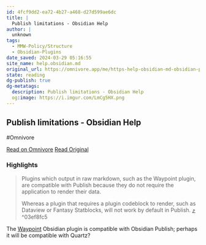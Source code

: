 ```yaml
---
id: 4fcf9dd2-ea72-4b27-a468-d27d599ae6dc
title: |
  Publish limitations - Obsidian Help
author: |
  unknown
tags:
  - MMW-Policy/Structure
  - Obsidian-Plugins
date_saved: 2024-03-29 05:16:55
site_name: help.obsidian.md
original_url: https://omnivore.app/me/https-help-obsidian-md-obsidian-publish-publish-limitations-18e85d9963d
state: reading
dg-publish: true
dg-metatags:
  description: Publish limitations - Obsidian Help
  og:image: https://i.imgur.com/LmCg5HX.png
---
```


## Publish limitations - Obsidian Help
#Omnivore

[Read on Omnivore](https://omnivore.app/me/https-help-obsidian-md-obsidian-publish-publish-limitations-18e85d9963d)
[Read Original](https://help.obsidian.md/Obsidian+Publish/Publish+limitations)

### Highlights

> Plugins which output in raw markdown, such as the Waypoint plugin, are compatible with Publish because they do not require the application to render their data. 
> 
> Whereas a plugin that requires a plugin codeblock to render, such as Dataview or Fantasy Statblocks, will not work by default in Publish. [⤴️](https://omnivore.app/me/https-help-obsidian-md-obsidian-publish-publish-limitations-18e85d9963d#03ef8fc5-df1d-4fce-a885-b7bb5f07fde0)  ^03ef8fc5

The [Waypoint](https://github.com/IdreesInc/Waypoint) Obsidian plugin is compatible with Obsidian Publish; perhaps it will be compatible with Quartz?

